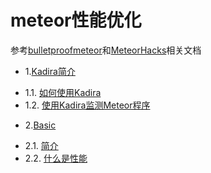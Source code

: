 # meteor性能优化


参考[bulletproofmeteor](https://bulletproofmeteor.com/basics/introduction)和[MeteorHacks](https://meteorhacks.com/)相关文档



* 1.[Kadira简介]()
 - 1.1. [如何使用Kadira](docs/Getting-Started-With-Kadira.md)
 - 1.2. [使用Kadira监测Meteor程序](docs/Monitoring-Meteor-With-Kadira.md)
* 2.[Basic]()
 - 2.1. [简介](docs/Basics-Introduction.md)
 - 2.2. [什么是性能](docs/Basics-WhatIsPerformance.md)
 